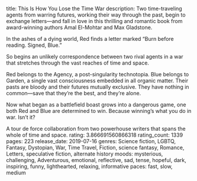 title: This Is How You Lose the Time War
description: Two time-traveling agents from warring futures, working their way through the past, begin to exchange letters—and fall in love in this thrilling and romantic book from award-winning authors Amal El-Mohtar and Max Gladstone.

In the ashes of a dying world, Red finds a letter marked “Burn before reading. Signed, Blue.”

So begins an unlikely correspondence between two rival agents in a war that stretches through the vast reaches of time and space.

Red belongs to the Agency, a post-singularity technotopia. Blue belongs to Garden, a single vast consciousness embedded in all organic matter. Their pasts are bloody and their futures mutually exclusive. They have nothing in common—save that they’re the best, and they’re alone.

Now what began as a battlefield boast grows into a dangerous game, one both Red and Blue are determined to win. Because winning’s what you do in war. Isn’t it?

A tour de force collaboration from two powerhouse writers that spans the whole of time and space.
rating: 3.866691560866318
rating_count: 1339
pages: 223
release_date: 2019-07-16
genres: Science fiction, LGBTQ, Fantasy, Dystopian, War, Time Travel, Fiction, science fantasy, Romance, Letters, speculative fiction, alternate history
moods: mysterious, challenging, Adventurous, emotional, reflective, sad, tense, hopeful, dark, inspiring, funny, lighthearted, relaxing, informative
paces: fast, slow, medium
